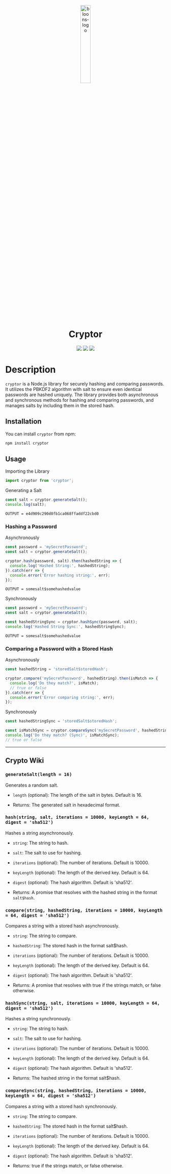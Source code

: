 <div class="logo" align="center">
  <img width="25%" src="https://static-00.iconduck.com/assets.00/node-js-icon-454x512-nztofx17.png" alt="bloons-logo">
  <br>
</div>
<div align="center">
    <h1>Cryptor</h1>
    <img src="https://img.shields.io/github/license/danilppzz/Cryptor">
    <img src="https://img.shields.io/github/issues/danilppzz/Cryptor
    ">
    <img src="https://img.shields.io/github/checks-status/danilppzz/Cryptor/main
    ">
</div>

# Description

`cryptor` is a Node.js library for securely hashing and comparing passwords. It utilizes the PBKDF2 algorithm with salt to ensure even identical passwords are hashed uniquely. The library provides both asynchronous and synchronous methods for hashing and comparing passwords, and manages salts by including them in the stored hash.

## Installation

You can install `cryptor` from npm:

```bash
npm install cryptor
```

## Usage

Importing the Library

```js
import cryptor from 'cryptor';
```

Generating a Salt
```js
const salt = cryptor.generateSalt();
console.log(salt);
```
```env
OUTPUT = e4d909c290d0fb1ca068ffaddf22cbd0
```

### Hashing a Password

Asynchronously
```js
const password = 'mySecretPassword';
const salt = cryptor.generateSalt();

cryptor.hash(password, salt).then(hashedString => {
  console.log('Hashed String:', hashedString);
}).catch(err => {
  console.error('Error hashing string:', err);
});
```
```env
OUTPUT = somesalt$somehashedvalue
```

Synchronously
```js
const password = 'mySecretPassword';
const salt = cryptor.generateSalt();

const hashedStringSync = cryptor.hashSync(password, salt);
console.log('Hashed String Sync:', hashedStringSync);
```
```env
OUTPUT = somesalt$somehashedvalue
```

### Comparing a Password with a Stored Hash

Asynchronously
```js
const hashedString = 'storedSalt$storedHash';

cryptor.compare('mySecretPassword', hashedString).then(isMatch => {
  console.log('Do they match?', isMatch); 
  // true or false
}).catch(err => {
  console.error('Error comparing string:', err);
});
```

Synchronously
```js
const hashedStringSync = 'storedSalt$storedHash';

const isMatchSync = cryptor.compareSync('mySecretPassword', hashedStringSync);
console.log('Do they match? (Sync)', isMatchSync); 
// true or false
```

---

## Crypto Wiki

### `generateSalt(length = 16)`

Generates a random salt.

- `length` (optional): The length of the salt in bytes. Default is 16.

- Returns: The generated salt in hexadecimal format.

### `hash(string, salt, iterations = 10000, keyLength = 64, digest = 'sha512')`

Hashes a string asynchronously.

- `string`: The string to hash.

- `salt`: The salt to use for hashing.

- `iterations` (optional): The number of iterations. Default is 10000.

- `keyLength` (optional): The length of the derived key. Default is 64.

- `digest` (optional): The hash algorithm. Default is 'sha512'.

- Returns: A promise that resolves with the hashed string in the format `salt$hash`.

### `compare(string, hashedString, iterations = 10000, keyLength = 64, digest = 'sha512')`

Compares a string with a stored hash asynchronously.

- `string`: The string to compare.

- `hashedString`: The stored hash in the format salt$hash.

- `iterations` (optional): The number of iterations. Default is 10000.

- `keyLength` (optional): The length of the derived key. Default is 64.

- `digest` (optional): The hash algorithm. Default is 'sha512'.

- Returns: A promise that resolves with true if the strings match, or false otherwise.

### `hashSync(string, salt, iterations = 10000, keyLength = 64, digest = 'sha512')`

Hashes a string synchronously.

- `string`: The string to hash.

- `salt`: The salt to use for hashing.

- `iterations` (optional): The number of iterations. Default is 10000.

- `keyLength` (optional): The length of the derived key. Default is 64.

- `digest` (optional): The hash algorithm. Default is 'sha512'.

- Returns: The hashed string in the format salt$hash.

### `compareSync(string, hashedString, iterations = 10000, keyLength = 64, digest = 'sha512')`

Compares a string with a stored hash synchronously.

- `string`: The string to compare.

- `hashedString`: The stored hash in the format salt$hash.
- `iterations` (optional): The number of iterations. Default is 10000.

- `keyLength` (optional): The length of the derived key. Default is 64.

- `digest` (optional): The hash algorithm. Default is 'sha512'.

- Returns: true if the strings match, or false otherwise.
